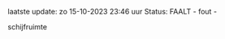 laatste update: 
zo 15-10-2023 23:46   uur 
Status: FAALT - fout - 
<div class="service R">schijfruimte</div>